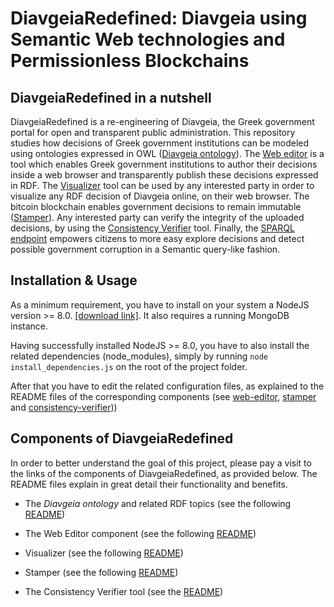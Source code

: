DiavgeiaRedefined: Diavgeia using Semantic Web technologies and Permissionless Blockchains
===============

## DiavgeiaRedefined in a nutshell

DiavgeiaRedefined is a re-engineering of Diavgeia, the Greek government
portal for open and transparent public administration. This repository studies how decisions of Greek government institutions can be modeled using
ontologies expressed in OWL ([Diavgeia ontology](https://github.com/ThemisB/diavgeiaRedefined/blob/master/rdf/diavgeia.owl)). The [Web editor](https://github.com/ThemisB/diavgeiaRedefined/tree/master/web-editor) is a tool which enables Greek government institutions to author their decisions inside a web browser and transparently publish these decisions expressed in RDF. The [Visualizer](https://github.com/ThemisB/diavgeiaRedefined/tree/master/visualizer) tool can be used by any interested party in order to visualize any RDF decision of Diavgeia online, on their web browser. The bitcoin blockchain enables government decisions to remain immutable ([Stamper](https://github.com/ThemisB/diavgeiaRedefined/tree/master/stamper)). Any interested party can verify the integrity of the uploaded decisions, by using the [Consistency Verifier](https://github.com/ThemisB/diavgeiaRedefined/tree/master/consistency-verifier) tool. Finally, the [SPARQL endpoint](https://github.com/ThemisB/diavgeiaRedefined/tree/master/sparql_endpoint) empowers citizens to more easy explore decisions and detect possible government corruption in a Semantic query-like fashion.

## Installation & Usage

As a minimum requirement, you have to install on your system a NodeJS version >= 8.0. [[download link]]([https://nodejs.org/en/download/current/]). It also requires a running MongoDB instance.

Having successfully installed NodeJS >= 8.0, you have to also install the related dependencies (node_modules), simply by running `node install_dependencies.js` on the root of the project folder.

After that you have to edit the related configuration files, as explained to the README files of the corresponding components (see [web-editor](https://github.com/ThemisB/diavgeiaRedefined/tree/master/web-editor/README.md), [stamper](https://github.com/ThemisB/diavgeiaRedefined/blob/master/stamper/README.md) and [consistency-verifier](https://github.com/ThemisB/diavgeiaRedefined/tree/master/consistency-verifier/README.md)))

## Components of DiavgeiaRedefined

In order to better understand the goal of this project, please pay a visit to the links of the components of DiavgeiaRedefined, as provided below. The README files explain in great detail their functionality and benefits.

* The *Diavgeia ontology* and related RDF topics (see the following  [README](https://github.com/ThemisB/diavgeiaRedefined/tree/master/rdf/README.md))

* The Web Editor component (see the following [README](https://github.com/ThemisB/diavgeiaRedefined/tree/master/web-editor/README.md))

* Visualizer (see the following [README](https://github.com/ThemisB/diavgeiaRedefined/tree/master/visualizer/README.md))

* Stamper (see the following [README](https://github.com/ThemisB/diavgeiaRedefined/tree/master/stamper/README.md))

* The Consistency Verifier tool (see the [README](https://github.com/ThemisB/diavgeiaRedefined/tree/master/consistency-verifier/README.md))





